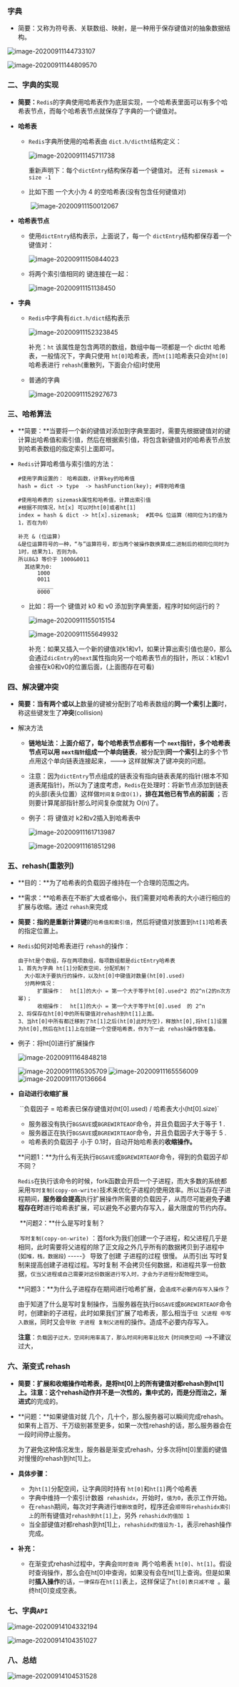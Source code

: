 ### 字典

+ 简要：又称为符号表、关联数组、映射，是一种用于保存键值对的抽象数据结构。

![image-20200911144733107](.\imges\image-20200911144733107.png)

![image-20200911144809570](.\imges\image-20200911144809570.png)

### 二、字典的实现

+ **简要：**`Redis`的字典使用哈希表作为底层实现，一个哈希表里面可以有多个哈希表节点，而每个哈希表节点就保存了字典的一个键值对。

+ **哈希表**

  + `Redis`字典所使用的哈希表由 `dict.h/dictht`结构定义：

    ![image-20200911145711738](.\imges\image-20200911145711738.png)

    重新声明下：每个`dictEntry`结构保存着一个键值对。
    					还有 `sizemask = size -1`

  + 比如下图 一个大小为 4 的空哈希表(没有包含任何键值对)

    ​		![image-20200911150012067](.\imges\image-20200911150012067.png)

+ **哈希表节点**

  + 使用`dictEntry`结构表示，上面说了，每一个 `dictEntry`结构都保存着一个键值对：

    ![image-20200911150844023](.\imges\image-20200911150844023.png)

  + 将两个索引值相同的 键连接在一起：

    ![image-20200911151138450](.\imges\image-20200911151138450.png)

+ **字典**

  + `Redis`中字典有`dict.h/dict`结构表示

    ![image-20200911152323845](.\imges\image-20200911152323845.png)

    补充：`ht` 该属性是包含两项的数组，数组中每一项都是一个 dictht 哈希表，一般情况下，字典只使用 `ht[0]`哈希表，而`ht[1]`哈希表只会对`ht[0]`哈希表进行 `rehash`(重散列，下面会介绍)时使用

  + 普通的字典

    ![image-20200911152927673](.\imges\image-20200911152927673.png)

### 三、哈希算法

+ **简要：**当要将一个新的键值对添加到字典里面时，需要先根据键值对的键计算出哈希值和索引值，然后在根据索引值，将包含新键值对的哈希表节点放到哈希表数组的指定索引上面即可。

+ `Redis`计算哈希值与索引值的方法：

  ```
  #使用字典设置的： 哈希函数，计算key的哈希值
  hash = dict -> type  -> hashFunction(key); #得到哈希值
  
  #使用哈希表的 sizemask属性和哈希值，计算出索引值
  #根据不同情况，ht[x] 可以时ht[0]或者ht[1]
  index = hash & dict -> ht[x].sizemask;  #其中& 位运算（相同位为1的值为1，否在为0）
  
  补充 & (位运算)
  &是位运算符号的一种，“与”运算符号，即当两个被操作数换算成二进制后的相同位同时为1时，结果为1，否则为0。
  所以8&3 等价于 1000&0011
  	其结果为0:
  		1000
  		0011
  		_____
  		0000
  ```

  + 比如：将一个 键值对 k0 和 v0 添加到字典里面，程序时如何运行的？

    ![image-20200911155015154](C:\Users\Administrator\AppData\Roaming\Typora\typora-user-images\image-20200911155015154.png)

    ![image-20200911155649932](.\imges\image-20200911155649932.png)

    补充：如果又插入一个新的键值对k1和v1，如果计算出索引值也是0，那么会通过`dicEntry`的`next`属性指向另一个哈希表节点的指针，所以：k1和v1会接在k0和v0的位置后面，(上面图存在可看)

### 四、解决键冲突

+ **简要：**当有**两个或以上**数量的键被分配到了哈希表数组的**同一个索引上面**时，称这些键发生了**冲突**(collision)

+ 解决方法

  + **链地址法：**上面介绍了，每个哈希表节点都有一个 `next`指针，多个哈希表节点可以用 `next指针`组成一个**单向链表**，被分配到**同一个索引上**的多个节点用这个单向链表连接起来，---> 这样就解决了键冲突的问题。

  + 注意：因为`dictEntry`节点组成的链表没有指向链表表尾的指针(根本不知道表尾指针)，所以为了速度考虑，`Redis`在处理时：将新节点添加到链表的头部(表头位置）这样做`时间复杂度O(1)`，**排在其他已有节点的前面** ；否则要计算尾部指针那么时间复杂度就为 O(n)了。

  + 例子：将 键值对 k2和v2插入到哈希表中

    ![image-20200911161713987](.\imges\image-20200911161713987.png)

    ![image-20200911161851298](.\imges\image-20200911161851298.png)

### 五、rehash(重散列)

+ **目的：**为了哈希表的负载因子维持在一个合理的范围之内。

+ **需求：**哈希表在不断扩大或者缩小，我们需要对哈希表的大小进行相应的扩展与收缩。通过 `rehash`来完成

+ **简要：**指的是重新计算**键**的`哈希值和索引值`，然后将键值对放置到`ht[1]`哈希表的指定位置上。

+ `Redis`如何对哈希表进行 `rehash`的操作：

  ```
  由于ht是个数组，存在两项数组，每项数组都是dictEntry哈希表
  1、首先为字典 ht[1]分配表空间，分配机制？
  	大小取决于要执行的操作，以及ht[0]中键值对数量(ht[0].used)
  	分两种情况：
  		扩展操作：  ht[1]的大小 = 第一个大于等于ht[0].used*2 的2^n(2的n次方幂)；
  		收缩操作：  ht[1]的大小 = 第一个大于等于ht[0].used  的 2^n
  2、将保存在ht[0]中的所有键值对rehash到ht[1]上面。
  3、当ht[0]中所有都迁移到了ht[1]之后(ht[0]此时为空)，释放ht[0],将ht[1]设置为ht[0],然后在ht[1]上在创建一个空便哈希表，作为下一此 rehash操作做准备。
  ```

+ 例子：将ht[0]进行扩展操作

  ![image-20200911164848218](.\imges\image-20200911164848218.png)

  ![image-20200911165305709](.\imges\image-20200911165305709.png)
  ![image-20200911165556009](.\imges\image-20200911165556009.png)
  ![image-20200911170136664](.\imges\image-20200911170136664.png)
  
+ **自动进行收缩扩展** 

  ​	``负载因子 = 哈希表已保存键值对(ht[0].used) / 哈希表大小(ht[0].size)`

  + 服务器没有执行`BGSAVE`或`BGREWIRTEAOF`命令，并且负载因子大于等于 1 .
  + 服务器正在执行`BGSAVE`或`BGREWIRTEAOF`命令，并且负载因子大于等于 5 .
  + 哈希表的负载因子 小于 0.1时，自动开始哈希表的**收缩操作。**

  ​        **问题1：**为什么有无执行`BGSAVE`或`BGREWIRTEAOF`命令，得到的负载因子却不同？

  ​	         	`Redis`在执行该命令的时候，fork函数会开启一个子进程，而大多数的系统都采用`写时复制(copy-on-write)`技术来优化子进程的使用效率。所以当存在子进程期间，**服务器会提高**执行扩展操作所需要的负载因子，从而尽可能避免**子进程存在时**进行哈希表扩展，可以避免不必要内存写入，最大限度的节约内存。

  ​		**问题2：**什么是写时复制？

  ​					`写时复制(copy-on-write)` ：首fork为我们创建一个子进程，和父进程几乎是相同，此时需要将父进程的除了正文段之外几乎所有的数据拷贝到子进程中(如`堆，栈，数据段`)  -----》 导致了创建 子进程的过程 很慢。 从而引出 写时复制来提高创建子进程过程。写时复制 不会拷贝任何数据，和进程共享一份数据，`仅当父进程或自己需要对这份数据进行写入时，才会为子进程分配物理空间`。

  ​		**问题3：**为什么子进程存在期间进行哈希扩展，会`造成不必要内存写入操作`？

  ​				     由于知道了什么是写时复制操作，当服务器在执行`BGSAVE`或`BGREWIRTEAOF`命令时，创建新的子进程，此时如果我们扩展了哈希表，那么相当于`往 父进程 中写入数据`，同时又会`导致 子进程 复制父进程`的操作。造成不必要内存写入。

  **注意**：`负载因子过大，空间利用率高了，那么时间利用率比较大` (`时间换空间`)  -->不建议过大，

### 六、渐变式 rehash

+ **简要：**扩展和收缩操作哈希表，是将ht[0]上的所有键值对都rehash到ht[1]上。注意：这个rehash动作并不是一次性的，集中式的，而是**分而治之，渐进式**的完成的。

+ **问题：**如果键值对就 几个，几十个，那么服务器可以瞬间完成rehash。如果有上百万、千万级别甚至更多，如果一次性rehash的话，那么服务器会在一段时间停止服务。

  ​		为了避免这种情况发生，服务器是渐变式rehash，分多次将ht[0]里面的键值对慢慢的rehash到ht[1]上。

+ **具体步骤：**

  + 为`ht[1]`分配空间，让字典同时持有 `ht[0]`和`ht[1]`两个哈希表
  + 字典中维持一个索引计数器` rehashidx`，开始时，`值为0`，表示工作开始。
  + 在`rehash`期间，每次对字典进行`增删改查`时，程序还会`顺带将rehashidx索引上`的所有键值对`rehash到ht[1]`上，另外 `rehashidx的值加 1`
  + 当全部键值对都rehash到ht[1]上，`rehashidx的值设为-1`，表示rehash操作完成。

+ **补充：**

  + 在渐变式rehash过程中，字典会`同时查询 `两个哈希表 `ht[0]`、`ht[1]`。假设时查询操作，那么会在ht[0]中查询，如果没有会在ht[1]上查询。但是如果时**插入操作**的话，`一律保存`在`ht[1]`表上，这样保证了`ht[0]表只减不增	`。最终ht[0]变成空表。

### 七、字典`API`

![image-20200914104332194](.\imges\image-20200914104332194.png)

![image-20200914104351027](.\imges\image-20200914104351027.png)

### 八、总结

![image-20200914104531528](.\imges\image-20200914104531528.png)